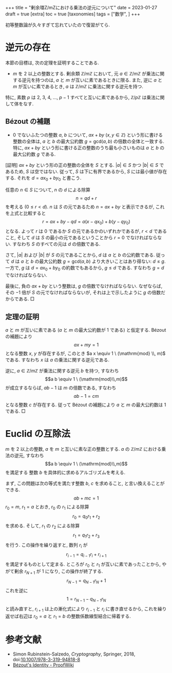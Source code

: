 +++
title = "剰余環Z/mZにおける乗法の逆元について"
date = 2023-01-27
draft = true
[extra]
toc = true
[taxonomies]
tags = ["数学", ]
+++

初等整数論が久々すぎて忘れていたので復習がてら.


# 逆元の存在

本節の目標は, 次の定理を証明することである.

* $m$ を 2 以上の整数とする. 剰余類 $\mathbb{Z} / m \mathbb{Z}$ において, 
元 $a \in \mathbb{Z} / m \mathbb{Z}$ が乗法に関する逆元を持つのは, 
$a$ と $m$ が互いに素であるときに限る. また, 逆に $a$ と $m$ が互いに素であるとき, 
$a$ は $\mathbb{Z} / m \mathbb{Z}$ に乗法に関する逆元を持つ.

特に, 素数 $p$ は 2, 3, 4, ..., $p - 1$ すべてと互いに素であるから, 
$\mathbb{Z} / p \mathbb{Z}$ は乗法に関して体をなす.

## Bézout の補題

* 0 でないふたつの整数 $a$, $b$ について, 
$a x + b y$ ($x, y \in \mathbb{Z}$) という形に書ける整数の全体は, 
$a$ と $b$ の最大公約数 $g = \mathrm{gcd} ( a, b )$ の倍数の全体と一致する.
特に, $a x + b y$ という形に書ける正の整数のうち最も小さいものは $a$ と $b$ の最大公約数 $g$ である.

[証明]
$a x + b y$ という形の正の整数の全体を $S$ とする. 
$\left|a\right| \in S$ かつ $\left|b\right| \in S$ であるため, $S$ は空ではない. 
従って, $S$ は下に有界であるから, $S$ には最小値が存在する. それを $d = a x_0 + b y_0$ と書こう.

任意の $n \in S$ について, $n$ の $d$ による除算
$$n = q d + r$$
を考える ($0 \leq r < d$). $n$ は $S$ の元であるため $n = a x + b y$ と表示できるが, 
これを上式と比較すると
$$r = a x + b y - q d = a ( x - q x_0 ) + b ( y - q y_0 )$$
となる. よって $r$ は 0 であるか $S$ の元であるかのいずれかであるが, $r < d$ であること, 
そして $d$ は $S$ の最小の元であるということから $r = 0$ でなければならない.
すなわち $S$ のすべての元は $d$ の倍数である.

さて, $\left|a\right|$ および 
$\left|b\right|$ が $S$ の元であることから, $d$ は $a$ と $b$ の公約数である. 
従って $d$ は $a$ と $b$ の最大公約数 $g = \mathrm{gcd} ( a, b )$ より大きいことはあり得ない: $d \leq g$. 
一方で, $g$ は $d = a x_0 + b y_0$ の約数でもあるから, $g \leq d$ である. 
すなわち $g = d$ でなければならない. 

最後に, 負の $a x + b y$ という整数は, $g$ の倍数でなければならない. 
なぜならば, その $- 1$ 倍が $S$ の元でなければならないが, それは上で示したように $g$ の倍数だからである. □

## 定理の証明

$a$ と $m$ が互いに素である ($a$ と $m$ の最大公約数が 1 である) と仮定する. Bézout の補題により
$$a x + m y = 1$$
となる整数 $x$, $y$ が存在するが, このとき $a x \equiv 1 \ (\mathrm{mod} \\, m)$ である.
すなわち $x$ は $a$ の乗法に関する逆元である.

逆に, $a \in \mathbb{Z} / m \mathbb{Z}$ が乗法に関する逆元 $b$ を持つ, すなわち
$$a b \equiv 1 \ (\mathrm{mod}\\,m)$$
が成立するならば, $a b - 1$ は $m$ の倍数である, すなわち
$$a b - 1 = c m$$
となる整数 $c$ が存在する. 従って Bézout の補題により $a$ と $m$ の最大公約数は 1 である. □


# Euclid の互除法

$m$ を 2 以上の整数, $a$ を $m$ と互いに素な正の整数とする. $a$ の $\mathbb{Z} / m \mathbb{Z}$ における乗法の逆元, すなわち
$$a b \equiv 1 \ (\mathrm{mod}\\,m)$$
を満足する 整数 $b$ を具体的に求めるアルゴリズムを考える. 

まず, この問題は次の等式を満たす整数 $b$, $c$ を求めること, と言い換えることができる.
$$a b + m c = 1$$
$r_0 = m$, $r_1 = a$ とおき, $r_0$ の $r_1$ による除算
$$r_0 = q_0 r_1 + r_2$$
を求める. そして, $r_1$ の $r_2$ による除算
$$r_1 = q_1 r_2 + r_3$$
を行う. この操作を繰り返すと, 数列 $r_i$ が
$$r_{i-1} = q_{i-1} r_i + r_{i+1}$$
を満足するものとして定まる. ところが $r_0$ と $r_1$ が互いに素であったことから, 
やがて剰余 $r_{N+1}$ が 1 になり, この操作が終了する.
$$r_{N-1} = q_{N-1} r_N + 1$$
これを逆に
$$1 = r_{N-1} - q_{N-1} r_N$$
と読み直すと, $r_{i+1}$ は上の漸化式により 
$r_{i-1}$ と $r_i$ に書き直せるから, これを繰り返せば右辺は $r_0 = a$ と $r_1 = b$ の整数係数線型結合に帰着する.


# 参考文献
* Simon Rubinstein-Salzedo, _Cryptography_, Springer, 2018, doi:[10.1007/978-3-319-94818-8](https://doi.org/10.1007/978-3-319-94818-8)
* [Bézout's Identity - ProofWiki](https://proofwiki.org/wiki/B%C3%A9zout%27s_Identity)
